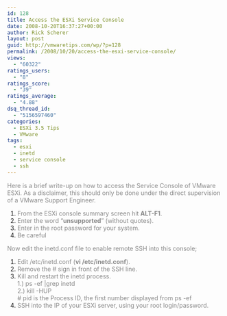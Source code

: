 ```yaml
---
id: 128
title: Access the ESXi Service Console
date: 2008-10-20T16:37:27+00:00
author: Rick Scherer
layout: post
guid: http://vmwaretips.com/wp/?p=128
permalink: /2008/10/20/access-the-esxi-service-console/
views:
  - "60322"
ratings_users:
  - "8"
ratings_score:
  - "39"
ratings_average:
  - "4.88"
dsq_thread_id:
  - "5156597460"
categories:
  - ESXi 3.5 Tips
  - VMware
tags:
  - esxi
  - inetd
  - service console
  - ssh
---
```

<span style="color: #888888;">Here is a brief write-up on how to access the Service Console of VMware ESXi. As a disclaimer, this should only be done under the direct supervision of a VMware Support Engineer.</span>

<span style="color: #888888;"><!--more--></span>

  1. <span style="color: #888888;">From the ESXi console summary screen hit <strong>ALT-F1<span style="font-weight: normal;">.</span></strong></span>
  2. <span style="color: #888888;"><strong><span style="font-weight: normal;">Enter the word &#8220;</span>unsupported<span style="font-weight: normal;">&#8221; (without quotes).</span></strong></span>
  3. <span style="color: #888888;"><strong><span style="font-weight: normal;">Enter in the root password for your system.</span></strong></span>
  4. <span style="color: #888888;"><strong><span style="font-weight: normal;">Be careful<strong> </strong></span></strong></span>

<span style="color: #888888;">Now edit the inetd.conf file to enable remote SSH into this console;</span>

  1. <span style="color: #888888;">Edit /etc/inetd.conf (<strong>vi /etc/inetd.conf</strong>).</span><span style="color: #888888;"><br /> </span>
  2. <span style="color: #888888;">Remove the # sign in front of the SSH line.</span><span style="color: #888888;"><br /> </span>
  3. <span style="color: #888888;">Kill and restart the inetd process.<br /> 1.) ps -ef |grep inetd<br /> 2.) kill -HUP <pid><br /> # pid is the Process ID, the first number displayed from ps -ef</span>
  4. <span style="color: #888888;">SSH into the IP of your ESXi server, using your root login/password.</span>